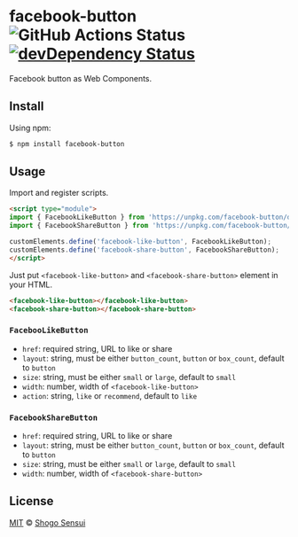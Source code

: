 # facebook-button ![GitHub Actions Status](https://github.com/1000ch/facebook-button/workflows/test/badge.svg?branch=master) [![devDependency Status](https://david-dm.org/1000ch/facebook-button/dev-status.svg)](https://david-dm.org/1000ch/facebook-button?type=dev)

Facebook button as Web Components.

## Install

Using npm:

```bash
$ npm install facebook-button
```

## Usage

Import and register scripts.

```html
<script type="module">
import { FacebookLikeButton } from 'https://unpkg.com/facebook-button/dist/facebook-like-button.js';
import { FacebookShareButton } from 'https://unpkg.com/facebook-button/dist/facebook-share-button.js';

customElements.define('facebook-like-button', FacebookLikeButton);
customElements.define('facebook-share-button', FacebookShareButton);
</script>
```

Just put `<facebook-like-button>` and `<facebook-share-button>` element in your HTML.

```html
<facebook-like-button></facebook-like-button>
<facebook-share-button></facebook-share-button>
```

### `FacebooLikeButton`

- `href`: required string, URL to like or share
- `layout`: string, must be either `button_count`, `button` or `box_count`, default to `button`
- `size`: string, must be either `small` or `large`, default to `small`
- `width`: number, width of `<facebook-like-button>`
- `action`: string, `like` or `recommend`, default to `like`

### `FacebookShareButton`

- `href`: required string, URL to like or share
- `layout`: string, must be either `button_count`, `button` or `box_count`, default to `button`
- `size`: string, must be either `small` or `large`, default to `small`
- `width`: number, width of `<facebook-share-button>`
## License

[MIT](https://1000ch.mit-license.org) © [Shogo Sensui](https://github.com/1000ch)
